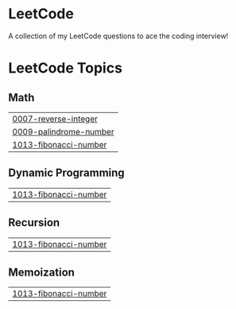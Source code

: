 # LeetCode
A collection of my LeetCode questions to ace the coding interview! 

<!---LeetCode Topics Start-->
# LeetCode Topics
## Math
|  |
| ------- |
| [0007-reverse-integer](https://github.com/Dex-4-0-4/LeetCode/tree/master/0007-reverse-integer) |
| [0009-palindrome-number](https://github.com/Dex-4-0-4/LeetCode/tree/master/0009-palindrome-number) |
| [1013-fibonacci-number](https://github.com/Dex-4-0-4/LeetCode/tree/master/1013-fibonacci-number) |
## Dynamic Programming
|  |
| ------- |
| [1013-fibonacci-number](https://github.com/Dex-4-0-4/LeetCode/tree/master/1013-fibonacci-number) |
## Recursion
|  |
| ------- |
| [1013-fibonacci-number](https://github.com/Dex-4-0-4/LeetCode/tree/master/1013-fibonacci-number) |
## Memoization
|  |
| ------- |
| [1013-fibonacci-number](https://github.com/Dex-4-0-4/LeetCode/tree/master/1013-fibonacci-number) |
<!---LeetCode Topics End-->
